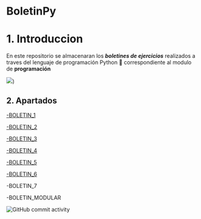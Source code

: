 # BoletinPy

# **1. Introduccion**

En este repositorio se almacenaran los **_boletines de ejercicios_** realizados a traves del lenguaje de programación Python 🐍 correspondiente al modulo de **programación**

![](https://user-images.githubusercontent.com/49988347/201696086-91acebcc-814f-4cec-bd4b-4421811034a0.gif))


## **2. Apartados**

[-BOLETIN_1](https://github.com/migreydev/BoletinPy/tree/master/BOLETIN_1)

[-BOLETIN_2](https://github.com/migreydev/BoletinPy/tree/master/BOLETIN_2)

[-BOLETIN_3](https://github.com/migreydev/BoletinPy/tree/master/BOLETIN_3)

[-BOLETIN_4](https://github.com/migreydev/BoletinPy/tree/master/BOLETIN_4)

[-BOLETIN_5](https://github.com/migreydev/BoletinPy/tree/master/BOLETIN_5)

[-BOLETIN_6](https://github.com/migreydev/BoletinPy/tree/master/BOLETIN_6)

-BOLETIN_7

-BOLETIN_MODULAR


![GitHub commit activity](https://img.shields.io/github/commit-activity/w/migreydev/BoletinPy)
